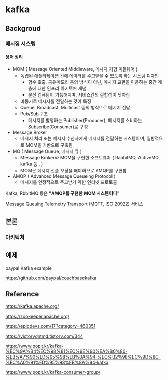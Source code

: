 # kafka

## Backgroud

### 메시징 시스템

#### 용어 정리

* MOM ( Message Oriented Middleware, 메시지 지향 미들웨어 )
  * 독립된 애플리케이션 간에 데이터를 주고받을 수 있도록 하는 시스템 디자인
    * 함수 호출, 공유메모리 등의 방식이 아닌, 메시지 교환을 이용하는 중간 계층에 대한 인프라 아키텍쳐 개념
    * 분산 컴퓨팅이 가능해지며, 서비스간의 결합성이 낮아짐
  * 비동기로 메시지를 전달하는 것이 특징
  * Queue, Broadcast, Multicast 등의 방식으로 메시지 전달
  * Pub/Sub 구조
    * 메시지를 발행하는 Publisher(Producer), 메시지를 소비하는 Subscribe(Consumer)로 구성
* Message Broker
  * 메시지 처리 또는 메시지 수신자에게 메시지를 전달하는 시스템이며, 일반적으로 MOM을 기반으로 구축됨
* MQ ( Message Queue, 메시지 큐 )
  * Message Broker와 MOM을 구현한 소프트웨어 ( RabbitMQ, ActiveMQ, kafka 등.. )
  * MOM은 메시지 전송 보장을 해야하므로 AMQP를 구현함
* AMQP ( Advanced Message Queueing Protocol )
  * 메시지를 안정적으로 주고받기 위한 인터넷 프로토콜

Kafka, RbbitMQ 등은 **"AMQP를 구현한 MOM 시스템이다"**

Message Queuing Telemetry Transport (MQTT, ISO 20922) 서비스

## 본론

### 아키텍처

## 예제

paypal Kafka example

https://github.com/paypal/couchbasekafka

## Reference

https://kafka.apache.org/

https://zookeeper.apache.org/

https://epicdevs.com/17?category=460351

https://victorydntmd.tistory.com/344

https://www.popit.kr/kafka-%EC%9A%B4%EC%98%81%EC%9E%90%EA%B0%80-%EB%A7%90%ED%95%98%EB%8A%94-%EC%B2%98%EC%9D%8C-%EC%A0%91%ED%95%98%EB%8A%94-kafka

https://www.popit.kr/kafka-consumer-group/
